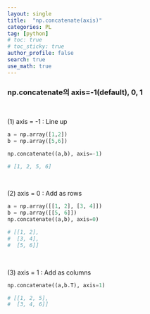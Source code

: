 ```yaml
---
layout: single  
title:  "np.concatenate(axis)"
categories: PL
tag: [python]
# toc: true
# toc_sticky: true
author_profile: false
search: true
use_math: true
---
```


### np.concatenate의 axis=-1(default), 0, 1
<br/>

(1) axis = -1 : Line up <br/>


```python
a = np.array([1,2])
b = np.array([5,6])

np.concatenate((a,b), axis=-1)

# [1, 2, 5, 6]
```
<br/>

(2) axis = 0 : Add as rows <br/>


```python
a = np.array([[1, 2], [3, 4]])
b = np.array([[5, 6]])
np.concatenate((a,b), axis=0)

# [[1, 2],
#  [3, 4],
#  [5, 6]]
```

<br/>

(3) axis = 1 : Add as columns <br/>


```python
np.concatenate((a,b.T), axis=1)

# [[1, 2, 5],
#  [3, 4, 6]]
```
